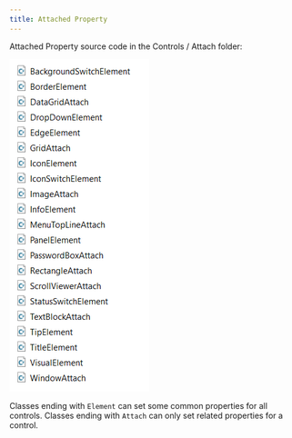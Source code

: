 ```yaml
---
title: Attached Property
---
```


Attached Property source code in the Controls / Attach folder:

![Attach](https://raw.githubusercontent.com/HandyOrg/HandyOrgResource/master/HandyControl/Doc/attach/Attach.png)

Classes ending with `Element` can set some common properties for all controls. Classes ending with `Attach` can only set related properties for a control.